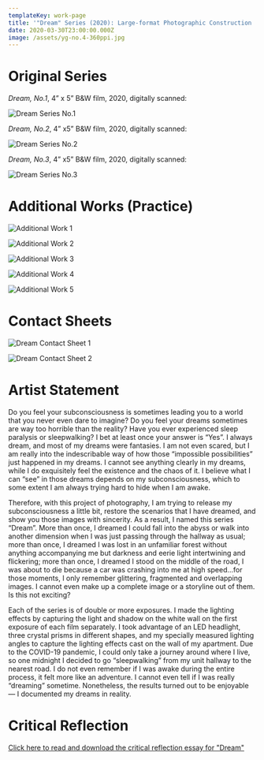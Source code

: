 ```yaml
---
templateKey: work-page
title: '"Dream" Series (2020): Large-format Photographic Construction '
date: 2020-03-30T23:00:00.000Z
image: /assets/yg-no.4-360ppi.jpg
---
```

# Original Series

<!--StartFragment-->

*Dream, No.1*, 4” x 5” B&W film, 2020, digitally scanned:

![Dream Series No.1](/assets/yg-no.1-360ppi.jpg "Dream Series No.1")

<!--EndFragment-->

<!--StartFragment-->

*Dream, No.2*, 4” x5” B&W film, 2020, digitally scanned:

![Dream Series No.2](/assets/yg-no.4-360ppi.jpg "Dream Series No.2")

<!--EndFragment-->

<!--StartFragment-->

*Dream, No.3*, 4” x5” B&W film, 2020, digitally scanned:

![Dream Series No.3](/assets/yg-no.3-360ppi.jpg "Dream Series No.3")

<!--EndFragment-->

<!--StartFragment-->

# Additional Works (Practice)

![Additional Work 1](/assets/yg-additional-1-360ppi.jpg "Additional Work 1")

![Additional Work 2](/assets/yg-additional2-360ppi.jpg "Additional Work 2")

![Additional Work 3](/assets/yg-10-360ppi.jpg "Additional Work 3")

![Additional Work 4](/assets/yg-no.5-360ppi.jpg "Additional Work 4")

![Additional Work 5](/assets/yg-no.2-360ppi.jpg "Additional Work 5")

<!--EndFragment-->

<!--StartFragment-->

# Contact Sheets

![Dream Contact Sheet 1](/assets/yg-contact-sheet-01.jpg "Dream Contact Sheet 1")

![Dream Contact Sheet 2](/assets/yg-contact-sheet-02.jpg "Dream Contact Sheet 2")

<!--EndFragment-->

<!--StartFragment-->

# Artist Statement

<!--StartFragment-->

Do you feel your subconsciousness is sometimes leading you to a world that you never even dare to imagine? Do you feel your dreams sometimes are way too horrible than the reality? Have you ever experienced sleep paralysis or sleepwalking? I bet at least once your answer is “Yes”. I always dream, and most of my dreams were fantasies. I am not even scared, but I am really into the indescribable way of how those “impossible possibilities” just happened in my dreams. I cannot see anything clearly in my dreams, while I do exquisitely feel the existence and the chaos of it. I believe what I can “see” in those dreams depends on my subconsciousness, which to some extent I am always trying hard to hide when I am awake.

<!--EndFragment-->

<!--StartFragment-->

Therefore, with this project of photography, I am trying to release my subconsciousness a little bit, restore the scenarios that I have dreamed, and show you those images with sincerity. As a result, I named this series “Dream”. More than once, I dreamed I could fall into the abyss or walk into another dimension when I was just passing through the hallway as usual; more than once, I dreamed I was lost in an unfamiliar forest without anything accompanying me but darkness and eerie light intertwining and flickering; more than once, I dreamed I stood on the middle of the road, I was about to die because a car was crashing into me at high speed...for those moments, I only remember glittering, fragmented and overlapping images. I cannot even make up a complete image or a storyline out of them. Is this not exciting?

<!--EndFragment-->

<!--StartFragment-->

Each of the series is of double or more exposures. I made the lighting effects by capturing the light and shadow on the white wall on the first exposure of each film separately. I took advantage of an LED headlight, three crystal prisms in different shapes, and my specially measured lighting angles to capture the lighting effects cast on the wall of my apartment. Due to the COVID-19 pandemic, I could only take a journey around where I live, so one midnight I decided to go “sleepwalking” from my unit hallway to the nearest road. I do not even remember if I was awake during the entire process, it felt more like an adventure. I cannot even tell if I was really “dreaming” sometime. Nonetheless, the results turned out to be enjoyable — I documented my dreams in reality.

<!--EndFragment-->

<!--EndFragment-->

# Critical Reflection

[Click here to read and download the critical reflection essay for "Dream"](/assets/dream-critical-reflection.pdf)